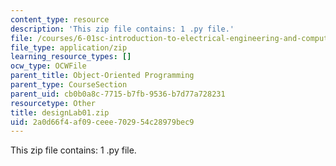 ```yaml
---
content_type: resource
description: 'This zip file contains: 1 .py file.'
file: /courses/6-01sc-introduction-to-electrical-engineering-and-computer-science-i-spring-2011/2a0d66f4af09ceee702954c28979bec9_designLab01.zip
file_type: application/zip
learning_resource_types: []
ocw_type: OCWFile
parent_title: Object-Oriented Programming
parent_type: CourseSection
parent_uid: cb0b0a8c-7715-b7fb-9536-b7d77a728231
resourcetype: Other
title: designLab01.zip
uid: 2a0d66f4-af09-ceee-7029-54c28979bec9
---
```

This zip file contains: 1 .py file.

